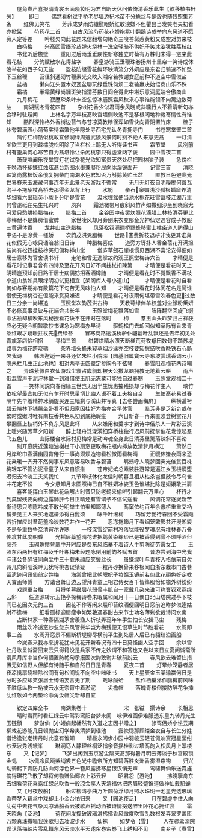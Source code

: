 <!-- { "loadSidebar": true } -->
　　屋角春声喜报晴青裳玉面晓妆明为君自断天休问依倚清香乐此生【欲移植书轩旁】
　　即目
　　偶然看树过平桥老尽墙边杞术苗不分蛛丝与蜗殻也随残照集芳条
　　红佛见笑花
　　芳菲成梦雨防纎慰眼娇红敢浪嫌不但瞿昙当发笑老夫初看亦掀髯
　　芍药花二首
　　自古风流芍药花花娇袍紫叶翻鵶诗成举向东风道不愿旁人定等差
　　吟牋欠向此花题未信翻堦句絶奇三嗅苍髯惹黄粉又成空对剪来枝
　　白杨梅
　　兴髙团雪缀珍丛弹火烧林一洗空驿骑不供妃子笑冰姿犹胜茘枝红
　　书北听后檐壁
　　重阳过后雨垂垂病怯新寒独立时菊有万株归未得一窓来此看花枝
　　分韵赋散水花得盐字
　　春皇游骑玉垂鞭珠卷扬州十里帘一笑诗成休浪举花如西子句无盐
　　盈枝防缀雪花鲜环映清流分外妍应是东君归骑速不如坠下玉丝鞭
　　苔径斜通砌竹鞭素光交映入湘帘若教谢女庭前种不道空中雪似盐
　　盆橘
　　懒向江头置木奴瓦盆聊玩绿垂珠何烦二老输嬴决始悟商山乐不殊
　　霜橘
　　半霜黄绿尚斓斑笑指清芬数日间会得此中堪乐意洞庭端合傲商山
　　九月梅花
　　寂歴疎条叶未空忽惊冰靥照霜风秋来心事谁能领不向篱边数菊丛
　　南湖赋冬青花四首
　　杂树花香少似君雨余风晓或斜曛行人不着清新句亦合移时驻屐闻
　　上林名字万年枝髙映宫墙侧映池不是移根闲地种嵗寒情性有谁知
　　酷烈深怜格外香树边苔气与苍凉莫教糁径浑如雪快向青阴置竹床
　　桂子休夸碧满园小蒲萄实待霜繁他年隠处寻西宅先认冬青拥寺门
　　书苍寒堂壁二首
　　隔竹红梅酷似桃政宜修涧绿周遭武陵风景何时别不絶人来意更髙
　　一灯清坐欲三更月到疎櫺胧松明除了当栏松上鹊无人听得读书声
　　霜节堂
　　风冽前村有堕巢何心寒苦自为髙堪怜让杀闲桃李只得虚堂两字褒
　　园中雪夜二首
　　箫鼔喧阗乐夜堂寳灯初试杂花光欲知富贵天然处尽把园林脑子装
　　急傍栏干唤酒杯却嫌红烛炫髙台新图水墨兼凝粉展向冰溪镜面开
　　记雪三首
　　清晓疎篱尚露根饭余俄复拥柴门南湖水色君知否万斛鹅黄贮玉盆
　　直教日色避寒光世界移来玉海藏何事连年无此景老天游戏不循常
　　无月无灯夜自明糢糊何啻瓦沟平不拖藜杖髙桥去那得金龙背上行
　　水栀
　　拳石泉媚浅沙孤根蟠窟养清华细看六出瑶英小薝卜分明是雪花
　　汲水埋盆便当池水栀花旺雪盈枝江湖万里何曾逺祗在先生托兴时
　　夙兴
　　霜池微带月痕斜风竹声如撒细沙坐到晓窓尤可爱只愁烘损腊梅花
　　腊梅二首
　　金谷园中夜罢炊照花滴腊上林枝清芬更比寒梅耐不是蜂房借蜜脾
　　家世凌风却月旁别来衣变郁金光神仙定遇容成子教服三黄遍体香
　　龙井山主送腊梅
　　风落松钗满磵桥野蜂移蜜上枯条道人防得山中语不是涂黄一様娇
　　次韵茂洪覔腊梅
　　世路崟费折枝退耕非我更其谁真花似假无心咏只诵涪翁旧日诗
　　种腊梅喜成
　　道旁方讶扑人香金蓓花开满担装尚有松钗挂枝杪买归偏称揷山堂
　　僧庐草劒石崖根惯见西湖不喜论安得便如居士意移为官舍读书轩
　　走笔和曾无逸掌故约观玊照堂梅诗六首
　　才晴便是看花时记事君曾有四诗及至花开风日好不闻拄杖扣疎篱
　　才晴便是看花时天上阴晴岂预知前日路干居士病偶妨招客酒樽随
　　才晴便是看花时不觉飘香不满枝小道山翁如具眼绿阴初试更相宜【架阁库人号小道山】
　　才晴便是看花时自看何如与客期亦有数篇花下句苦无风味怕人知
　　才晴便是看花时休问花名是阿谁借使无梅桃杏在但能来赏莫嫌迟
　　才晴便是看花时夜雨何堪带雪吹春色更过数日三分余一尚堪追
　　玉照堂次韵茂洪古梅
　　天教萼绿伴羊权羞对尘顔粉黛妍不必修真事灵诀与花端合共长年
　　玉照堂梅花飘落如雪
　　阵阵翻空回旋飞缀巾沾袖却横吹东风秘授看花诀不在开时在落时
　　梅
　　羣玉山头昨梦归占祥获应必无疑今朝暂歇抄书课急为寒梅办早诗
　　驱鹤松门去却回似知草际有香来青条红眼才窥暖拄杖先费绿苔
　　冒寒岗路透溪桥驴仆翩翩叶乱飘还是去年初见处青旗茅店恰相招
　　寻梅三首
　　绀碧烘晴水照天断槎荒葑牧羝田数旬不踏苏堤路専为梅花跨晓韀
　　柴界墙头蜂未窥草烟沙迳亦空枝要知愁结吹香晩铁石心肠欠我诗
　　韩园邂逅一来寻还忆朱栏小院深【园基旧属寳云寺东坡赏瑞香词云小院朱栏几曲正此地也】相对两亭无四壁定参陶令不弦琴
　　春雪阻观梅花两诗嘲之
　　弄珠萦佩白衣仙游戏尘寰占嵗前却被天公撒龙脑拥教无地着云軿
　　雨声俄混雪声干泥泞林堂一到难借使玉肌无冻粟可能独自过春寒
　　玉照堂观梅二十首
　　一笑林间説向春宿縁三世岂无因半生忧患摧残损却与梅花作主人
　　映竹依松望最宜如无似有乍开时思量切比幽人语不着工夫格自竒
　　生怕髙花易过春隔年先早着精神冰绡旋买连三幅剰与溪山并写真【去冬尝画梅屏】
　　纵横遥衬碧云端林下铺氊坐卧看不但归家因桂好为梅亦合早休官
　　羣芳非是乏新竒或在繁时或嫩时唯有南枝香共色从初到底絶瑕疵
　　六日新春一再来直须登树赏花开攀翻径上枝梢外不负东风是此杯
　　从来嫌用和羹字才到诗中俗杀人一片彩云溪上暖兴随芳草夕阳新
　　醉上轻舟泛渌漪细穿桥柱独行迟风前抚掌催花发惊起羣飞五色儿
　　山际楼台水际村见梅常是动吟魂全身此日清芬里篱落疎斜不喜论
　　别开庭院近莲塘油榭栏干小扇窓更取梅花瓶内揷放教清梦月横江
　　萧然日月岸纶巾春满幽园肯倦行一事尚须烦造物看松微雨看梅晴
　　正暖休嫌夜雨来恐花乗暖一齐开不然何事东风意容易吹香与碧苔
　　鹎鵊呼人晓梦回霁光催赏百株梅轻车不管沾泥滑童子从来自惯推
　　苍帝妃嫔总素装胜游常是遍江乡玉楼谪堕迟归去冷淡工夫笑我忙
　　九节笻枝休化龙佳时朝暮且相从枯条岂但敲令尽乌雀冲花定不忪
　　今夕悬知月未圆照梅已自不胜妍冰姿玉色谁堪比除是姮娥敢并肩
　　喜客能挥白玉琴此花端解古时音只防老鹤来偷听引起翻云万里心
　　杯行才到莫留残要向梅边露肺肝今日正晴还有雪谓予不信试遥看
　　风调花常逐嵗新苦惭诗思只陈陈吟成不敢分明举生怕渠知鄙薄人
　　髙窠依约百年余蠧枿重重艾衲铺亲见主人来买地遮畨添得白髭须
　　咏千叶缃梅
　　巧留芳艶待春回不受霜飚苦折摧应对羣葩羞冷淡数花并作一花开
　　忍冻拖笻月下看烟笼繁影共汗漫缃裘不是多重数争奈清宵尔许寒
　　一枝深雪绽前村冷落犹能役梦魂况有堆林春万叠传飡甘此度朝昏
　　光揺层蘂望晴花谁把鹅黄染练纱已是被香侵到骨不须呼酒但烹茶
　　玉砌珠攒萼翠中开时应是费东风临摹不着诗人手剪防徒劳蠧女工
　　玉照东西两轩有红梅及千叶缃梅未经题咏倒用前韵各赋五首
　　昔游尝到海中光我与诸公各醉狂同向尘中三十载朱顔应笑鬓丝长
　　虽嫌绿叶与青枝入格依前自欠诗几向斜阳溪畔见犹将桃杏误猜疑
　　一粒丹砂换骨来移根闻自浙东栽市门古巷留遗迹问讯仙翁定姓梅
　　海棠曾把比朝眠妃子妆慵玉镜前若似此花顔色好定教天寳画师傅
　　方诸台耸日边云望拜青童上相君侍女百千皆绛服恰如檐外树纷纷
　　戏题重台梅
　　只将单萼缀层花弱骨丰肌自一家戴几朶来谁可称寳钗双燕绿云斜
　　任道源转示玉艳亭探梅诗巻未暇属和闰月十一日偶自北山塔院过亭下枝间已花因次元韵三首
　　因花不作等闲来屐印苔纹酒便回明日窓前追昨梦似逢姑射不逢梅
　　细看孤标迎腊瘦争如繁艳遇春酣古来节士功名薄剰欲裁诗问水南
　　占断林家一种春隔湖茅舍羡渔人折枝弄蕊年年手生怕长安揖马尘
　　残梅
　　雨丝吹冷透窓纱忽忽东风管鬓华岂为梅残便无恨草生时节胜看花
　　水阁即事二首
　　水阁开窓景不偏断桥堤柳尽横前平生到处居人后已有貂珰泊画船
　　今嵗春来我亦来折花犹未见花开新春况有四十日莫怪幽人空手回
　　余以雪牡丹歌呈诚斋回柬云只得籍没是兵家不传之妙谓不和答也又尝以来日立夏问诚斋所谓风月库中当作何措置防絶句示报因次韵致谢并破前説云
　　春风欲去难留住措置无如信野人但解有诗随手和自然日日是青春
　　夏夜二首
　　灯晕纱笼静者居夜凉携扇绕堦除松间有句松间说不向空中咄咄书
　　天上星辰金玉棊输嬴何日是分时多应却笑张居士绮语妄言无了期
　　戏咏醎蛤
　　盐作栖巢涕作脂樽前风味不胜低纵教一衲被云水无奈胷中着淤泥
　　尖檐帽
　　落魄青楼倒接防醉花争揷乱红欹如今两垫纶巾角汝帽尖新却自宜







　　钦定四库全书
　　南湖集巻十　　　　　　　宋　张镃　撰诗余
　　长相思
　　晴时看雨时看红绿云中驾彩鸾阳台梦未阑　咏伊难画伊难服透东皇九转丹光生玉链顔
　　梦游仙【小姬病起幡然有入道之志因书赠之】
　　骖鸾侣娇小怯云期柳戏花游能几日顿抛尘幻学希夷清梦到瑶池
　　霞袂穏那顾缕金衣自与长生分姓谱恰逢张老铸丹时此意有谁知
　　晴昼永闲步小园中羽帔云轻苍佩响寳冠星莹绀纱笼波秀浅蛾峯
　　琳洞窈人静理丝桐泛指余音揺桂影过墙髙韵入松风月上翠楼东
　　又【记梦】
　　飞梦出闲到玉京游尘隔天髙那得暑月明云薄淡于秋宫殿锁金虬
　　冰佩冷风飏紫绡裘五色光中瞻帝所方知碧落胜炎洲香雾湿帘钩
　　归兴动骑鹤下青防几防山河浮色界一簪风露拂寒星银汉悄无声
　　鸾啸舞仙乐送霓旌摘得琪花飞散了却将何物赠仙郷衣上彩云轻
　　昭君怨【游池】
　　拂晓拏舟东去细看荷花乘露红绿总吹香一般凉会享人天清福休把两眉轻蹙谁道做神仙戴貂蝉
　　又【月夜放船】
　　船过柳湾亭曲万叶圆荷浮绿月照水珠明一池星光透玻璃香蔕梦入藕丝中戏却上小金台怕归来
　　又【园池夜泛】
　　月在碧虚中住人向乱荷中去花气杂风凉满船香云被歌声揺动酒被诗情掇送醉里卧花心拥红衾
　　霜天晓角【泛池】
　　荷花间发撑破玻璃滑拂拂香风微度吹雪乱数根发弄泉罗盖匝万颗真珠撒唱我莲歌归去凌波步水
　　仙袜
　　如梦令【雪】
　　人在骖鸾深院误认落梅疎片零乱舞东风云淡水平天逺帘巻帘巻飞上绣裀不见
　　南乡子【春雪】
